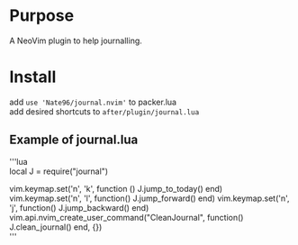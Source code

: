 # Purpose
A NeoVim plugin to help journalling.  


# Install 
add `use 'Nate96/journal.nvim'` to packer.lua  
add desired shortcuts to `after/plugin/journal.lua`  

## Example of journal.lua
'''lua   
local J = require("journal")

vim.keymap.set('n', '<leader>k', function () J.jump_to_today() end)
vim.keymap.set('n', '<leader>l', function() J.jump_forward() end)
vim.keymap.set('n', '<leader>j', function() J.jump_backward() end)
vim.api.nvim_create_user_command("CleanJournal", function() J.clean_journal() end, {})  
'''
